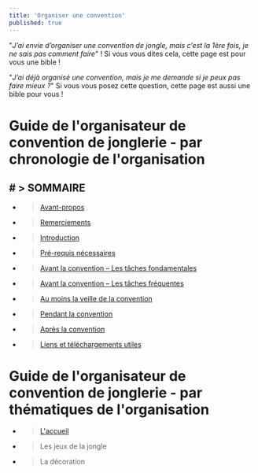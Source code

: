 ```yaml
---
title: 'Organiser une convention'
published: true
---
```


"_J’ai envie d’organiser une convention de jongle, mais c’est la 1ère fois, je ne sais pas comment faire_" ! Si vous vous dites cela, cette page est pour vous une bible !

"_J’ai déjà organisé une convention, mais je me demande si je peux pas faire mieux ?_" Si vous vous posez cette question, cette page est aussi une bible pour vous !

# Guide de l'organisateur de convention de jonglerie - par chronologie de l'organisation

## # > SOMMAIRE

* > [Avant-propos]( 	/organiser-une-convention/avant-propos)	
* > [Remerciements]( 	/organiser-une-convention/remerciements)	 	
* > [Introduction]( 	/organiser-une-convention/introduction)	
* > [Pré-requis nécessaires]( 	/organiser-une-convention/pre-requis-necessaires)
* > [Avant la convention – Les tâches fondamentales]( 	/organiser-une-convention/avant-la-convention-les-taches-fondamentales)
* > [Avant la convention – Les tâches fréquentes]( 	/organiser-une-convention/avant-la-convention-les-taches-frequentes)
* > [Au moins la veille de la convention]( 	/organiser-une-convention/au-moins-la-veille-de-la-convention)
* > [Pendant la convention]( 	/organiser-une-convention/pendant-la-convention)	
* > [Après la convention]( 	/organiser-une-convention/apres-la-convention)
* > [Liens et téléchargements utiles]( 	/organiser-une-convention/liens-utiles)

# Guide de l'organisateur de convention de jonglerie - par thématiques de l'organisation

* > [L'accueil]( 	/organiser-une-convention/accueil)
* > Les jeux de la jongle
* > La décoration

